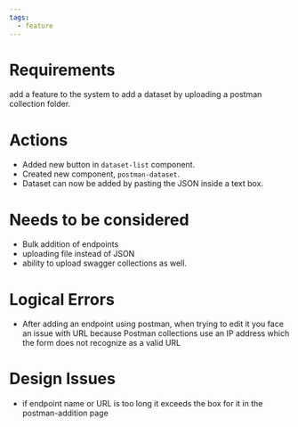 ```yaml
---
tags:
  - feature
---
```

# Requirements
add a feature to the system to add a dataset by uploading a postman collection folder.
# Actions
-  Added new button in `dataset-list` component.
 - Created new component, `postman-dataset`. 
 - Dataset can now be added by pasting the JSON inside a text box.
# Needs to be considered
- Bulk addition of endpoints
- uploading file instead of JSON
- ability to upload swagger collections as well.
# Logical Errors
- After adding an endpoint using postman, when trying to edit it you face an issue with URL because Postman collections use an IP address which the form does not recognize as a valid URL
# Design Issues
- if endpoint name or URL is too long it exceeds the box for it in the postman-addition page